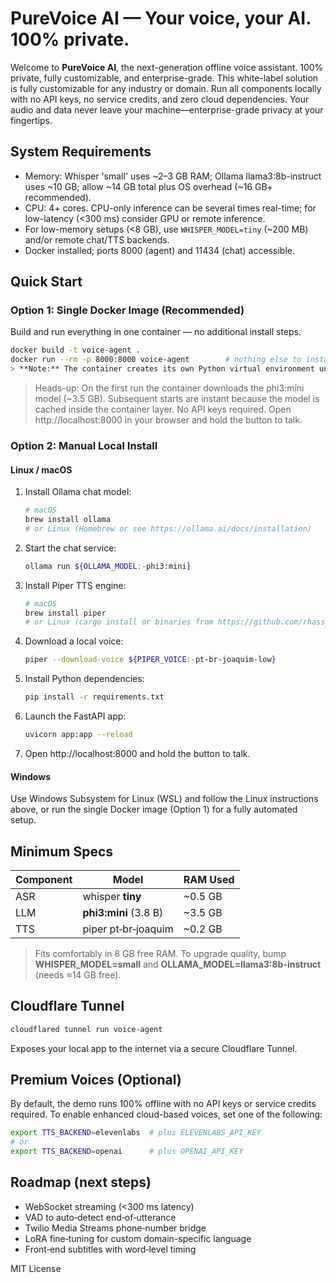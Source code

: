 # PureVoice AI — Your voice, your AI. 100% private.

Welcome to **PureVoice AI**, the next-generation offline voice assistant.
100% private, fully customizable, and enterprise-grade.
This white-label solution is fully customizable for any industry or domain.
Run all components locally with no API keys, no service credits, and zero cloud dependencies.
Your audio and data never leave your machine—enterprise-grade privacy at your fingertips.

## System Requirements
- Memory: Whisper 'small' uses ~2–3 GB RAM; Ollama llama3:8b-instruct uses ~10 GB; allow ~14 GB total plus OS overhead (~16 GB+ recommended).
- CPU: 4+ cores. CPU-only inference can be several times real-time; for low-latency (<300 ms) consider GPU or remote inference.
- For low-memory setups (<8 GB), use `WHISPER_MODEL=tiny` (~200 MB) and/or remote chat/TTS backends.
- Docker installed; ports 8000 (agent) and 11434 (chat) accessible.

## Quick Start

### Option 1: Single Docker Image (Recommended)
Build and run everything in one container — no additional install steps.
```bash
docker build -t voice-agent .
docker run --rm -p 8000:8000 voice-agent        # nothing else to install
> **Note:** The container creates its own Python virtual environment under `/opt/venv`, so your host’s Python environment remains untouched.
```
> Heads-up: On the first run the container downloads the phi3:mini model (~3.5 GB). Subsequent starts are instant because the model is cached inside the container layer. No API keys required.
Open http://localhost:8000 in your browser and hold the button to talk.

### Option 2: Manual Local Install

#### Linux / macOS
1. Install Ollama chat model:
   ```bash
   # macOS
   brew install ollama
   # or Linux (Homebrew or see https://ollama.ai/docs/installation)
   ```
2. Start the chat service:
   ```bash
   ollama run ${OLLAMA_MODEL:-phi3:mini}
   ```
3. Install Piper TTS engine:
   ```bash
   # macOS
   brew install piper
   # or Linux (cargo install or binaries from https://github.com/rhasspy/piper)
   ```
4. Download a local voice:
   ```bash
   piper --download-voice ${PIPER_VOICE:-pt-br-joaquim-low}
   ```
5. Install Python dependencies:
   ```bash
   pip install -r requirements.txt
   ```
6. Launch the FastAPI app:
   ```bash
   uvicorn app:app --reload
   ```
7. Open http://localhost:8000 and hold the button to talk.

#### Windows
Use Windows Subsystem for Linux (WSL) and follow the Linux instructions above,
or run the single Docker image (Option 1) for a fully automated setup.

## Minimum Specs
| Component | Model                 | RAM Used |
|-----------|-----------------------|----------|
| ASR       | whisper **tiny**      | ~0.5 GB   |
| LLM       | **phi3:mini** (3.8 B) | ~3.5 GB   |
| TTS       | piper pt‑br‑joaquim   | ~0.2 GB   |
> Fits comfortably in 8 GB free RAM.
> To upgrade quality, bump **WHISPER_MODEL=small** and **OLLAMA_MODEL=llama3:8b-instruct** (needs ≈14 GB free).

## Cloudflare Tunnel
```bash
cloudflared tunnel run voice-agent
```
Exposes your local app to the internet via a secure Cloudflare Tunnel.

## Premium Voices (Optional)
By default, the demo runs 100% offline with no API keys or service credits required. To enable enhanced cloud-based voices, set one of the following:
```bash
export TTS_BACKEND=elevenlabs  # plus ELEVENLABS_API_KEY
# or
export TTS_BACKEND=openai      # plus OPENAI_API_KEY
```

## Roadmap (next steps)
- WebSocket streaming (<300 ms latency)
- VAD to auto‑detect end‑of‑utterance
- Twilio Media Streams phone‑number bridge
- LoRA fine‑tuning for custom domain-specific language
- Front‑end subtitles with word‑level timing

MIT License
